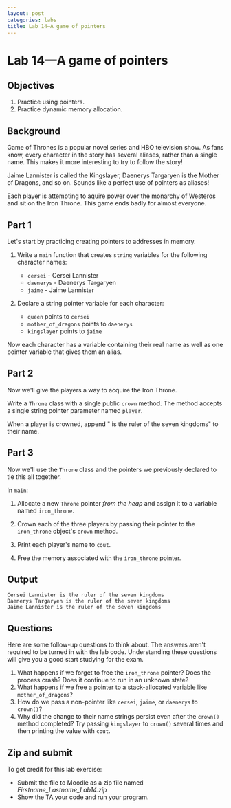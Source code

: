 ```yaml
---
layout: post
categories: labs
title: Lab 14—A game of pointers
---
```


# Lab 14—A game of pointers

## Objectives

1. Practice using pointers.
2. Practice dynamic memory allocation.

## Background

Game of Thrones is a popular novel series and HBO television show.
As fans know, every character in the story has several aliases, rather
than a single name. This makes it more interesting to try to follow
the story!

Jaime Lannister is called the Kingslayer, Daenerys Targaryen is
the Mother of Dragons, and so on. Sounds like a perfect use of
pointers as aliases!

Each player is attempting to aquire power over the monarchy of
Westeros and sit on the Iron Throne. This game ends badly for almost
everyone.

## Part 1

Let's start by practicing creating pointers to addresses in memory.

1. Write a `main` function that creates `string` variables for the following
   character names:

   - `cersei` - Cersei Lannister
   - `daenerys` - Daenerys Targaryen
   - `jaime` - Jaime Lannister

2. Declare a string pointer variable for each character:

   - `queen` points to `cersei`
   - `mother_of_dragons` points to `daenerys`
   - `kingslayer` points to `jaime`

Now each character has a variable containing their real name as well as one pointer
variable that gives them an alias.

## Part 2

Now we'll give the players a way to acquire the Iron Throne.

Write a `Throne` class with a single public `crown` method. The method accepts
a single string pointer parameter named `player`.

When a player is crowned, append " is the ruler of the seven kingdoms"
to their name.

## Part 3

Now we'll use the `Throne` class and the pointers we previously declared
to tie this all together.

In `main`:

1. Allocate a new `Throne` pointer *from the heap* and assign it to a
   variable named `iron_throne`.

2. Crown each of the three players by passing their pointer to the
   `iron_throne` object's `crown` method.

3. Print each player's name to `cout`.

4. Free the memory associated with the `iron_throne` pointer.

## Output

    Cersei Lannister is the ruler of the seven kingdoms
    Daenerys Targaryen is the ruler of the seven kingdoms
    Jaime Lannister is the ruler of the seven kingdoms

## Questions

Here are some follow-up questions to think about. The answers aren't
required to be turned in with the lab code. Understanding these questions
will give you a good start studying for the exam.

1. What happens if we forget to free the `iron_throne` pointer? Does the
   process crash? Does it continue to run in an unknown state?
2. What happens if we free a pointer to a stack-allocated variable
   like `mother_of_dragons`?
3. How do we pass a non-pointer like `cersei`, `jaime`, or `daenerys` to
   `crown()`?
4. Why did the change to their name strings persist even after the
   `crown()` method completed? Try passing `kingslayer` to `crown()` several
   times and then printing the value with `cout`.

## Zip and submit

To get credit for this lab exercise:

- Submit the file to Moodle as a zip file named *Firstname_Lastname_Lab14.zip*
- Show the TA your code and run your program.
